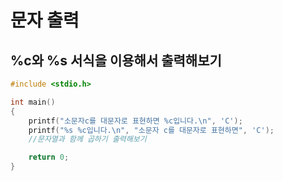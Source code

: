 # 문자 출력

## %c와 %s 서식을 이용해서 출력해보기 

```c
#include <stdio.h>

int main()
{
	printf("소문자c를 대문자로 표현하면 %c입니다.\n", 'C');
	printf("%s %c입니다.\n", "소문자 c를 대문자로 표현하면", 'C');
	//문자열과 함께 곱하기 출력해보기 

	return 0;
}
```

